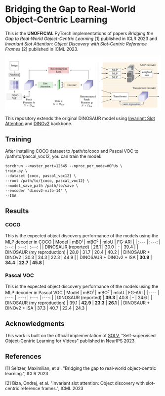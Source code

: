 # Bridging the Gap to Real-World Object-Centric Learning
This is the **UNOFFICIAL** PyTorch implementations of papers *Bridging the Gap to Real-World Object-Centric Learning* [1] published in ICLR 2023 and *Invariant Slot Attention: Object Discovery with Slot-Centric Reference Frames* [2] published in ICML 2023.

![](figures/dinosaur.png)

This repository extends the original DINOSAUR model using [Invariant Slot Attention](https://arxiv.org/abs/2302.04973) and [DINOv2](https://arxiv.org/abs/2304.07193) backbone.

## Training
After installing COCO dataset to /path/to/coco and Pascal VOC to /path/to/pascal_voc12, you can train the model:
```
torchrun --master_port=12345 --nproc_per_node=#GPUs \
train.py \
--dataset {coco, pascal_voc12} \
--root /path/to/{coco, pascal_voc12} \
--model_save_path /path/to/save \
--encoder "dinov2-vitb-14" \
--ISA
```

## Results

### COCO
This is the expected object discovery performance of the models using the MLP decoder in COCO
| Model | mBO<sup>i</sup> | mBO<sup>c</sup> | mIoU | FG-ARI |
| :--- | :---: | :---: | :---: | :---: |
| DINOSAUR (reported) | 26.1 | 30.0 | - | 39.4 |
| DINOSAUR (my reproduction) | 28.0 | 31.7 | 20.4 | 40.2 |
| DINOSAUR + DINOv2 | 30.3 | 34.3 | 22.3 | 44.9 |
| DINOSAUR + DINOv2 + ISA | **30.9** | **34.4** | **22.7** | **45.8** |

### Pascal VOC
This is the expected object discovery performance of the models using the MLP decoder in Pascal VOC
| Model | mBO<sup>i</sup> | mBO<sup>c</sup> | mIoU | FG-ARI |
| :--- | :---: | :---: | :---: | :---: |
| DINOSAUR (reported) | **39.3** | 40.8 | - | 24.6 |
| DINOSAUR (my reproduction) | 39.1 | **42.9** | **23.3** | **26.1** |
| DINOSAUR + DINOv2 + ISA | 37.3 | 40.7 | 22.4 | 24.3 |

## Acknowledgments

This work is built on the official implementation of [SOLV](https://github.com/gorkaydemir/SOLV), "Self-supervised Object-Centric Learning for Videos" published in NeurIPS 2023.

## References

[1] Seitzer, Maximilian, et al. "Bridging the gap to real-world object-centric learning.", ICLR 2023

[2] Biza, Ondrej, et al. "Invariant slot attention: Object discovery with slot-centric reference frames.", ICML 2023